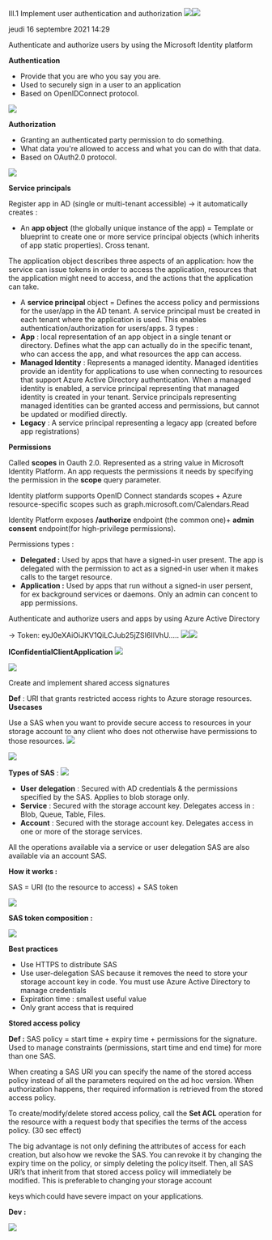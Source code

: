 ﻿III.1 Implement user authentication and authorization ![](Aspose.Words.5a26d80a-ee17-4a0b-86dd-51b9cea93988.001.png)![](Aspose.Words.5a26d80a-ee17-4a0b-86dd-51b9cea93988.002.png)

jeudi 16 septembre 2021  14:29 

Authenticate and authorize users by using the Microsoft Identity platform  

**Authentication** 

- Provide that you are who you say you are. 
- Used to securely sign in a user to an application 
- Based on OpenIDConnect protocol. 

![](Aspose.Words.5a26d80a-ee17-4a0b-86dd-51b9cea93988.003.jpeg)

**Authorization** 

- Granting an authenticated party permission to do something. 
- What data you're allowed to access and what you can do with that data. 
- Based on OAuth2.0 protocol. 

![](Aspose.Words.5a26d80a-ee17-4a0b-86dd-51b9cea93988.004.jpeg)

**Service principals** 

Register app in AD (single or multi-tenant accessible) -> it automatically creates :  

- An **app object** (the globally unique instance of the app) = Template or blueprint to create one or more service principal objects (which inherits of app static properties). Cross tenant.  

The application object describes three aspects of an application: how the service can issue tokens in order to access the application, resources that the application might need to access, and the actions that the application can take. 

- A **service principal** object = Defines the access policy and permissions for the user/app in the AD tenant. A service principal must be created in each tenant where the application is used. This enables authentication/authorization for users/apps. 3 types :  
- **App** : local representation of an app object in a single tenant or directory. Defines what the app can actually do in the specific tenant, who can access the app, and what resources the app can access. 
- **Managed Identity** : Represents a managed identity.  Managed identities provide an identity for applications to use when connecting to resources that support Azure Active Directory authentication. When a managed identity is enabled, a service principal representing that managed identity is created in your tenant. Service principals representing managed identities can be granted access and permissions, but cannot be updated or modified directly. 
- **Legacy** : A service principal representing a legacy app (created before app registrations)  

**Permissions** 

Called **scopes** in Oauth 2.0. Represented as a string value in Microsoft Identity Platform. An app requests the permissions it needs by specifying the permission in the **scope** query parameter.  

Identity platform supports OpenID Connect standards scopes + Azure resource-specific scopes such as graph.microsoft.com/Calendars.Read 

Identity Platform exposes **/authorize** endpoint (the common one)+ **admin consent** endpoint(for high-privilege permissions). 

Permissions types :  

- **Delegated :** Used by apps that have a signed-in user present. The app is delegated with the permission to act as a signed-in user when it makes calls to the target resource. 
- **Application :** Used by apps that run without a signed-in user persent, for ex background services or daemons. Only an admin can concent to app permissions. 

Authenticate and authorize users and apps by using Azure Active Directory  

-> Token:  eyJ0eXAiOiJKV1QiLCJub25jZSI6IlVhU..... ![](Aspose.Words.5a26d80a-ee17-4a0b-86dd-51b9cea93988.005.jpeg)![](Aspose.Words.5a26d80a-ee17-4a0b-86dd-51b9cea93988.006.jpeg)

**IConfidentialClientApplication** ![](Aspose.Words.5a26d80a-ee17-4a0b-86dd-51b9cea93988.006.jpeg)

![](Aspose.Words.5a26d80a-ee17-4a0b-86dd-51b9cea93988.007.jpeg)

Create and implement shared access signatures 

**Def** : URI that grants restricted access rights to Azure storage resources. **Usecases** 

Use a SAS when you want to provide secure access to resources in your storage account to any client who does not otherwise have permissions to those resources. ![](Aspose.Words.5a26d80a-ee17-4a0b-86dd-51b9cea93988.008.jpeg)

![](Aspose.Words.5a26d80a-ee17-4a0b-86dd-51b9cea93988.009.png)

**Types of SAS** :  ![](Aspose.Words.5a26d80a-ee17-4a0b-86dd-51b9cea93988.008.jpeg)

- **User delegation** : Secured with AD credentials & the permissions specified by the SAS. Applies to blob storage only. 
- **Service** : Secured with the storage account key. Delegates access in : Blob, Queue, Table, Files. 
- **Account** : Secured with the storage account key. Delegates access in one or more of the storage services. 

All the operations available via a service or user delegation SAS are also available via an account SAS. 

**How it works :**  

SAS = URI (to the resource to access) + SAS token 

![](Aspose.Words.5a26d80a-ee17-4a0b-86dd-51b9cea93988.010.jpeg)

**SAS token composition :** 

![](Aspose.Words.5a26d80a-ee17-4a0b-86dd-51b9cea93988.011.jpeg)

**Best practices**  

- Use HTTPS to distribute SAS 
- Use user-delegation SAS because it removes the need to store your storage account key in code. You must use Azure Active Directory to manage credentials 
- Expiration time : smallest useful value 
- Only grant access that is required 

**Stored access policy** 

**Def :** SAS policy = start time + expiry time + permissions for the signature. Used to manage constraints (permissions, start time and end time) for more than one SAS. 

When creating a SAS URI you can specify the name of the stored access policy instead of all the parameters required on the ad hoc version. When authorization happens, ther required information is retrieved from the stored access policy.  

To create/modify/delete stored access policy, call the **Set ACL** operation for the resource with a request body that specifies the terms of the access policy. (30 sec effect) 

The big advantage is not only defining the attributes of access for each creation, but also how we revoke the SAS. You can revoke it by changing the expiry time on the policy, or simply deleting the policy itself. Then, all SAS URI’s that inherit from that stored access policy will immediately be modified. This is preferable to changing your storage account

keys which could have severe impact on your applications. 

**Dev :**  

![](Aspose.Words.5a26d80a-ee17-4a0b-86dd-51b9cea93988.012.jpeg)
